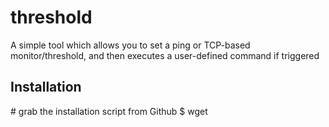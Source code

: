 # threshold
A simple tool which allows you to set a ping or TCP-based monitor/threshold, and then executes a user-defined command if triggered

## Installation
\# grab the installation script from Github
$ wget 
